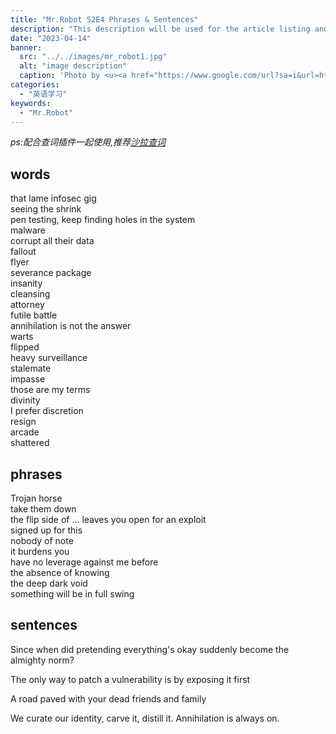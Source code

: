 ```yaml
---
title: "Mr.Robot S2E4 Phrases & Sentences"
description: "This description will be used for the article listing and search results on Google."
date: "2023-04-14"
banner:
  src: "../../images/mr_robot1.jpg"
  alt: "image description"
  caption: 'Photo by <u><a href="https://www.google.com/url?sa=i&url=https%3A%2F%2Fwww.rottentomatoes.com%2Ftv%2Fmr_robot%2Fs01&psig=AOvVaw3drHACCN7QyTEr1bs_PoMX&ust=1714791802235000&source=images&cd=vfe&opi=89978449&ved=0CBIQjRxqFwoTCMDAoLW_8IUDFQAAAAAdAAAAABAK">Rotten Tomatoes</a></u>'
categories:
  - "英语学习"
keywords:
  - "Mr.Robot"
---
```


<i>ps:配合查词插件一起使用,推荐[沙拉查词](https://saladict.crimx.com/)</i>

## words

that lame infosec gig  
seeing the shrink  
pen testing, keep finding holes in the system  
malware  
corrupt all their data  
fallout  
flyer  
severance package  
insanity  
cleansing  
attorney  
futile battle  
annihilation is not the answer  
warts  
flipped  
heavy surveillance  
stalemate  
impasse  
those are my terms  
divinity  
I prefer discretion  
resign  
arcade  
shattered

## phrases

Trojan horse  
take them down  
the flip side of ... leaves you open for an exploit  
signed up for this  
nobody of note  
it burdens you  
have no leverage against me before  
the absence of knowing  
the deep dark void  
something will be in full swing

## sentences

Since when did pretending everything's okay suddenly become the almighty norm?

The only way to patch a vulnerability is by exposing it first

A road paved with your dead friends and family

We curate our identity, carve it, distill it. Annihilation is always on.
